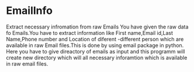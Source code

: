# EmailInfo
Extract necessary infromation from raw Emails
You have given the raw data fo Emails.You have to extract information like First name,Email id,Last Name,Phone number and Location
of diferent -different person which are available in raw Email files.This is done by using email package in python.
Here you have to give direactory of emails as input and this programm will create new directory which will all necessary inforamtion 
which is available in raw email files.
